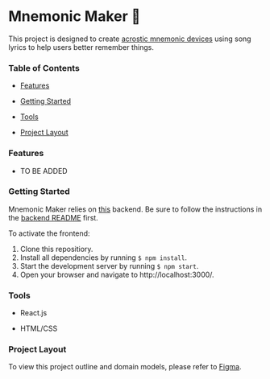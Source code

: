 # Mnemonic Maker 🧠
This project is designed to create [acrostic mnemonic devices](https://citeseerx.ist.psu.edu/viewdoc/download?doi=10.1.1.898.2352&rep=rep1&type=pdf) using song lyrics to help users better remember things.

### Table of Contents
- [Features](#features)

- [Getting Started](#getting-started)

- [Tools](#tools)

- [Project Layout](#project-layout)

### Features
- TO BE ADDED

### Getting Started
Mnemonic Maker relies on [this](https://github.com/Jackmt9/mnemonic-maker-backend) backend. Be sure to follow the instructions in the [backend README](https://github.com/Jackmt9/mnemonic-maker-backend/blob/master/README.md) first.

To activate the frontend:
1. Clone this repositiory.
2. Install all dependencies by running ```$ npm install```.
3. Start the development server by running ```$ npm start```.
4. Open your browser and navigate to http://localhost:3000/.

### Tools
- React.js

- HTML/CSS

### Project Layout
To view this project outline and domain models, please refer to [Figma](https://www.figma.com/file/FTc7kkD4KNCCM48LuoAGWz/Mnemonic-Maker?node-id=0%3A1).
